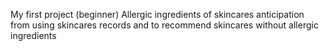 My first project (beginner) 
Allergic ingredients of skincares anticipation from using skincares records and to recommend skincares  without allergic ingredients 
